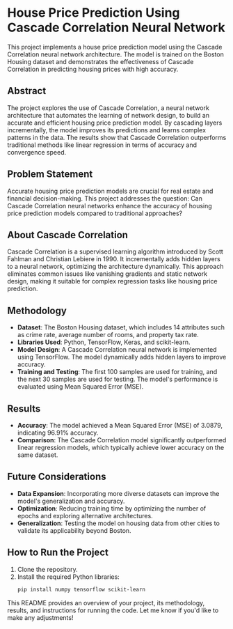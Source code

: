 # House Price Prediction Using Cascade Correlation Neural Network

This project implements a house price prediction model using the Cascade Correlation neural network architecture. The model is trained on the Boston Housing dataset and demonstrates the effectiveness of Cascade Correlation in predicting housing prices with high accuracy.

## Abstract

The project explores the use of Cascade Correlation, a neural network architecture that automates the learning of network design, to build an accurate and efficient housing price prediction model. By cascading layers incrementally, the model improves its predictions and learns complex patterns in the data. The results show that Cascade Correlation outperforms traditional methods like linear regression in terms of accuracy and convergence speed.

## Problem Statement

Accurate housing price prediction models are crucial for real estate and financial decision-making. This project addresses the question: Can Cascade Correlation neural networks enhance the accuracy of housing price prediction models compared to traditional approaches?

## About Cascade Correlation

Cascade Correlation is a supervised learning algorithm introduced by Scott Fahlman and Christian Lebiere in 1990. It incrementally adds hidden layers to a neural network, optimizing the architecture dynamically. This approach eliminates common issues like vanishing gradients and static network design, making it suitable for complex regression tasks like housing price prediction.

## Methodology

- **Dataset**: The Boston Housing dataset, which includes 14 attributes such as crime rate, average number of rooms, and property tax rate.
- **Libraries Used**: Python, TensorFlow, Keras, and scikit-learn.
- **Model Design**: A Cascade Correlation neural network is implemented using TensorFlow. The model dynamically adds hidden layers to improve accuracy.
- **Training and Testing**: The first 100 samples are used for training, and the next 30 samples are used for testing. The model's performance is evaluated using Mean Squared Error (MSE).

## Results

- **Accuracy**: The model achieved a Mean Squared Error (MSE) of 3.0879, indicating 96.91% accuracy.
- **Comparison**: The Cascade Correlation model significantly outperformed linear regression models, which typically achieve lower accuracy on the same dataset.

## Future Considerations

- **Data Expansion**: Incorporating more diverse datasets can improve the model's generalization and accuracy.
- **Optimization**: Reducing training time by optimizing the number of epochs and exploring alternative architectures.
- **Generalization**: Testing the model on housing data from other cities to validate its applicability beyond Boston.

## How to Run the Project

1. Clone the repository.
2. Install the required Python libraries:
   ```bash
   pip install numpy tensorflow scikit-learn


This README provides an overview of your project, its methodology, results, and instructions for running the code. Let me know if you'd like to make any adjustments!


   
